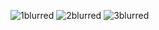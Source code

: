 ![1blurred](https://github.com/user-attachments/assets/17d99ee5-e098-4273-85a0-b061305d04c6=350x)
![2blurred](https://github.com/user-attachments/assets/d383f3a6-82a4-40c7-9a50-d6ef88736823)
![3blurred](https://github.com/user-attachments/assets/2c119f2d-dfb5-48fc-be41-4bec3e4ede7f)

